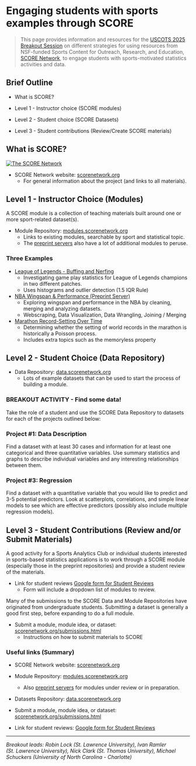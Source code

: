 # Engaging students with sports examples through SCORE


> This page provides information and resources for the <a
> href="https://www.causeweb.org/cause/uscots/uscots25/program/breakouts/4C"
> target="_blank">USCOTS 2025 Breakout Session</a> on different
> strategies for using resources from NSF-funded Sports Content for
> Outreach, Research, and Education,
> <a href="https://scorenetwork.org" target="_blank">SCORE Network</a>,
> to engage students with sports-motivated statistics activities and
> data.

## Brief Outline

- What is SCORE?

- Level 1 - Instructor choice (SCORE modules)

- Level 2 - Student choice (SCORE Datasets)

- Level 3 - Student contributions (Review/Create SCORE materials)

## What is SCORE?

[![The SCORE
Network](https://img.youtube.com/vi/eBasNuOMTUs/0.jpg)](https://www.youtube.com/watch?v=eBasNuOMTUs&t=1s)

- SCORE Network website:
  <a href="https://scorenetwork.org" target="_blank">scorenetwork.org</a>
  - For general information about the project (and links to all
    materials).

## Level 1 - Instructor Choice (Modules)

A SCORE module is a collection of teaching materials built around one or
more sport-related dataset(s).

- Module Repository: <a href="https://modules.scorenetwork.org"
  target="_blank">modules.scorenetwork.org</a>
  - Links to existing modules, searchable by sport and statistical
    topic.
  - The <a href="https://modules.scorenetwork.org/preprints.html"
    target="_blank">preprint servers</a> also have a lot of additional
    modules to peruse.

### Three Examples

- <a
  href="https://modules.scorenetwork.org/esports/league-of-legends-buffing-nerfing/"
  target="_blank">League of Legends - Buffing and Nerfing</a>
  - Investigating game play statistics for League of Legends champions
    in two different patches.
  - Uses histograms and outlier detection (1.5 IQR Rule)
- <a
  href="https://iramler.github.io/slu_score_preprints/basketball/nba_wingspans_and_performance/"
  target="_blank">NBA Wingspan &amp; Performance (Preprint Server)</a>
  - Exploring wingspan and performance in the NBA by cleaning, merging
    and analyzing datasets.
  - Webscraping, Data Visualization, Data Wrangling, Joining / Merging
- <a href="https://isle.stat.cmu.edu/SCORE/Marathons_SCORE_Template/"
  target="_blank">Marathon Record-Setting Over Time</a>
  - Determining whether the setting of world records in the marathon is
    historically a Poisson process.
  - Includes extra topics such as the memoryless property

## Level 2 - Student Choice (Data Repository)

- Data Repository: <a href="https://data.scorenetwork.org"
  target="_blank">data.scorenetwork.org</a>
  - Lots of example datasets that can be used to start the process of
    building a module.

### BREAKOUT ACTIVITY - Find some data!

Take the role of a student and use the SCORE Data Repository to datasets
for each of the projects outlined below:

### Project \#1: Data Description

Find a dataset with at least 30 cases and information for at least one
categorical and three quantitative variables. Use summary statistics and
graphs to describe individual variables and any interesting
relationships between them.

### Project \#3: Regression

Find a dataset with a quantitative variable that you would like to
predict and 3-5 potential predictors. Look at scatterplots,
correlations, and simple linear models to see which are effective
predictors (possibly also include multiple regression models).

## Level 3 - Student Contributions (Review and/or Submit Materials)

A good activity for a Sports Analytics Club or individual students
interested in sports-based statistics applications is to work through a
SCORE module (especially those in the preprint repositories) and provide
a student review of the materials.

- Link for student reviews <a
  href="https://docs.google.com/forms/d/e/1FAIpQLSd7Sigx6d8h4RHu0EsybC4K6C1aUFL5t1AcpwlPj897eOtC9A/viewform"
  target="_blank">Google form for Student Reviews</a>
  - Form will include a dropdown list of modules to review.

Many of the submissions to the SCORE Data and Module Repositories have
originated from undergraduate students. Submitting a dataset is
generally a good first step, before expanding to do a full module.

- Submit a module, module idea, or dataset:
  <a href="https://scorenetwork.org/submissions.html"
  target="_blank">scorenetwork.org/submissions.html</a>
  - Instructions on how to submit materials to SCORE

### Useful links (Summary)

- SCORE Network website:
  <a href="https://scorenetwork.org" target="_blank">scorenetwork.org</a>

- Module Repository: <a href="https://modules.scorenetwork.org"
  target="_blank">modules.scorenetwork.org</a>

  - Also <a href="https://modules.scorenetwork.org/preprints.html"
    target="_blank">preprint servers</a> for modules under review or in
    preparation.

- Datasets Repository: <a href="https://data.scorenetwork.org"
  target="_blank">data.scorenetwork.org</a>

- Submit a module, module idea, or dataset:
  <a href="https://scorenetwork.org/submissions.html"
  target="_blank">scorenetwork.org/submissions.html</a>

- Link for student reviews: <a
  href="https://docs.google.com/forms/d/e/1FAIpQLSd7Sigx6d8h4RHu0EsybC4K6C1aUFL5t1AcpwlPj897eOtC9A/viewform"
  target="_blank">Google form for Student Reviews</a>

------------------------------------------------------------------------

*Breakout leads: Robin Lock (St. Lawrence University), Ivan Ramler
(St. Lawrence University), Nick Clark (St. Thomas University), Michael
Schuckers (University of North Carolina - Charlotte)*
